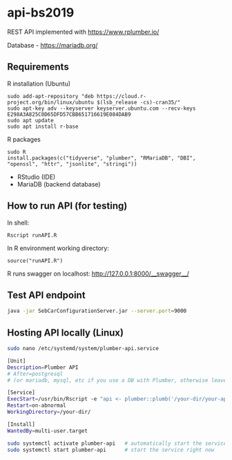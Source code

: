 # api-bs2019

REST API implemented with https://www.rplumber.io/

Database - https://mariadb.org/

## Requirements

R installation (Ubuntu)

```
sudo add-apt-repository "deb https://cloud.r-project.org/bin/linux/ubuntu $(lsb_release -cs)-cran35/"
sudo apt-key adv --keyserver keyserver.ubuntu.com --recv-keys E298A3A825C0D65DFD57CBB651716619E084DAB9
sudo apt update
sudo apt install r-base
```

R packages 
```
sudo R
install.packages(c("tidyverse", "plumber", "RMariaDB", "DBI", "openssl", "httr", "jsonlite", "stringi"))
```
* RStudio (IDE)
* MariaDB (backend database)

## How to run API (for testing)

In shell:
```
Rscript runAPI.R
```
In R environment working directory:
```
source("runAPI.R")
```

R runs swagger on localhost: http://127.0.0.1:8000/__swagger__/

## Test API endpoint
```bash
java -jar SebCarConfigurationServer.jar --server.port=9000
```

## Hosting API locally (Linux)

```bash
sudo nano /etc/systemd/system/plumber-api.service
```

```bash
[Unit]
Description=Plumber API
# After=postgresql 
# (or mariadb, mysql, etc if you use a DB with Plumber, otherwise leave this commented)

[Service]
ExecStart=/usr/bin/Rscript -e "api <- plumber::plumb('/your-dir/your-api-script.R'); api$run(port=8080, host='0.0.0.0')"
Restart=on-abnormal
WorkingDirectory=/your-dir/

[Install]
WantedBy=multi-user.target
```

```bash
sudo systemctl activate plumber-api   # automatically start the service when the server boots
sudo systemctl start plumber-api      # start the service right now
```
